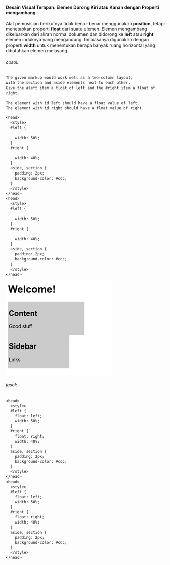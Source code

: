 #### Desain Visual Terapan: Elemen Dorong Kiri atau Kanan dengan Properti mengambang

Alat pemosisian berikutnya tidak benar-benar menggunakan **position**, tetapi menetapkan properti **float** dari suatu elemen. Elemen mengambang dikeluarkan dari aliran normal dokumen dan didorong ke **left** atau **right** elemen induknya yang mengandung. Ini biasanya digunakan dengan properti **width** untuk menentukan berapa banyak ruang horizontal yang dibutuhkan elemen melayang.

###### cosol:

```
The given markup would work well as a two-column layout, 
with the section and aside elements next to each other. 
Give the #left item a float of left and the #right item a float of right.

The element with id left should have a float value of left.
The element with id right should have a float value of right.
```

```
<head>
  <style>
  #left {

    width: 50%;
  }
  #right {

    width: 40%;
  }
  aside, section {
    padding: 2px;
    background-color: #ccc;
  }
  </style>
</head>
<head>
  <style>
  #left {

    width: 50%;
  }
  #right {

    width: 40%;
  }
  aside, section {
    padding: 2px;
    background-color: #ccc;
  }
  </style>
</head>
```

![](/assets/eex1.jpg)



###### jasol:

```
<head>
  <style>
  #left {
    float: left;
    width: 50%;
  }
  #right {
    float: right;
    width: 40%;
  }
  aside, section {
    padding: 2px;
    background-color: #ccc;
  }
  </style>
</head>
<head>
  <style>
  #left {
    float: left;
    width: 50%;
  }
  #right {
    float: right;
    width: 40%;
  }
  aside, section {
    padding: 2px;
    background-color: #ccc;
  }
  </style>
</head>
```



